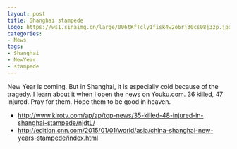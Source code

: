 ```yaml
---
layout: post
title: Shanghai stampede
logo: https://ws1.sinaimg.cn/large/006tKfTcly1fisk4w2o6rj30cs08j3zp.jpg
categories:
- News
tags:
- Shanghai
- NewYear
- stampede
---
```


New Year is coming. But in Shanghai, it is especially cold because of the tragedy. I learn about it when I open the news on Youku.com. 36 killed, 47 injured. Pray for them. Hope them to be good in heaven.  

- <http://www.kirotv.com/ap/ap/top-news/35-killed-48-injured-in-shanghai-stampede/njdtL/>
- <http://edition.cnn.com/2015/01/01/world/asia/china-shanghai-new-years-stampede/index.html>
